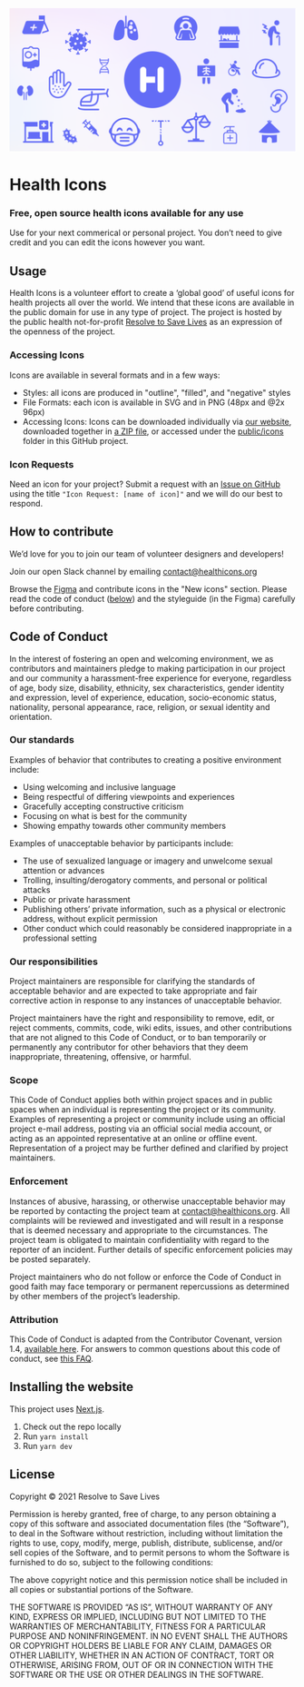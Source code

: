![Health Icons Promo Graphic](https://github.com/resolvetosavelives/healthicons/blob/main/public/og_image.png?raw=true)

# Health Icons

### Free, open source health icons available for any use

Use for your next commerical or personal project. You don’t need to give credit and you can edit the icons however you want.

## Usage

Health Icons is a volunteer effort to create a ‘global good’ of useful icons for health projects all over the world. We intend that these icons are available in the public domain for use in any type of project. The project is hosted by the public health not-for-profit [Resolve to Save Lives](https://resolvetosavelives.org) as an expression of the openness of the project.

### Accessing Icons

Icons are available in several formats and in a few ways:

- Styles: all icons are produced in "outline", "filled", and "negative" styles
- File Formats: each icon is available in SVG and in PNG (48px and @2x 96px)
- Accessing Icons: Icons can be downloaded individually via [our website](https://healthicons.org), downloaded together in [a ZIP file](https://healthicons.org/icons.zip), or accessed under the [public/icons](https://github.com/resolvetosavelives/healthicons/tree/main/public/icons) folder in this GitHub project.

### Icon Requests

Need an icon for your project? Submit a request with an [Issue on GitHub](https://github.com/resolvetosavelives/healthicons/issues) using the title `"Icon Request: [name of icon]"` and we will do our best to respond.

## How to contribute

We’d love for you to join our team of volunteer designers and developers!

Join our open Slack channel by emailing [contact@healthicons.org](mailto:contact@healthicons.org)

Browse the [Figma](https://www.figma.com/file/mbsBVYXECIOl5E0kkGAiC2/?node-id=978%3A3) and contribute icons in the "New icons" section. Please read the code of conduct ([below](https://github.com/resolvetosavelives/healthicons#codeofconduct)) and the styleguide (in the Figma) carefully before contributing.

## Code of Conduct

In the interest of fostering an open and welcoming environment, we as contributors and maintainers pledge to making participation in our project and our community a harassment-free experience for everyone, regardless of age, body size, disability, ethnicity, sex characteristics, gender identity and expression, level of experience, education, socio-economic status, nationality, personal appearance, race, religion, or sexual identity and orientation.

### Our standards

Examples of behavior that contributes to creating a positive environment include:

- Using welcoming and inclusive language
- Being respectful of differing viewpoints and experiences
- Gracefully accepting constructive criticism
- Focusing on what is best for the community
- Showing empathy towards other community members

Examples of unacceptable behavior by participants include:

- The use of sexualized language or imagery and unwelcome sexual attention or advances
- Trolling, insulting/derogatory comments, and personal or political attacks
- Public or private harassment
- Publishing others’ private information, such as a physical or electronic address, without explicit permission
- Other conduct which could reasonably be considered inappropriate in a professional setting

### Our responsibilities

Project maintainers are responsible for clarifying the standards of acceptable behavior and are expected to take appropriate and fair corrective action in response to any instances of unacceptable behavior.

Project maintainers have the right and responsibility to remove, edit, or reject comments, commits, code, wiki edits, issues, and other contributions that are not aligned to this Code of Conduct, or to ban temporarily or permanently any contributor for other behaviors that they deem inappropriate, threatening, offensive, or harmful.

### Scope

This Code of Conduct applies both within project spaces and in public spaces when an individual is representing the project or its community. Examples of representing a project or community include using an official project e-mail address, posting via an official social media account, or acting as an appointed representative at an online or offline event. Representation of a project may be further defined and clarified by project maintainers.

### Enforcement

Instances of abusive, harassing, or otherwise unacceptable behavior may be reported by contacting the project team at [contact@healthicons.org](mailto:contact@healthicons.org). All complaints will be reviewed and investigated and will result in a response that is deemed necessary and appropriate to the circumstances. The project team is obligated to maintain confidentiality with regard to the reporter of an incident. Further details of specific enforcement policies may be posted separately.

Project maintainers who do not follow or enforce the Code of Conduct in good faith may face temporary or permanent repercussions as determined by other members of the project’s leadership.

### Attribution

This Code of Conduct is adapted from the Contributor Covenant, version 1.4, [available here](https://www.contributor-covenant.org/version/1/4/code-of-conduct.html). For answers to common questions about this code of conduct, see [this FAQ](https://www.contributor-covenant.org/faq).

## Installing the website

This project uses [Next.js](https://nextjs.org).

1. Check out the repo locally
2. Run `yarn install`
3. Run `yarn dev`

## License

Copyright © 2021 Resolve to Save Lives

Permission is hereby granted, free of charge, to any person obtaining a copy of this software and associated documentation files (the “Software”), to deal in the Software without restriction, including without limitation the rights to use, copy, modify, merge, publish, distribute, sublicense, and/or sell copies of the Software, and to permit persons to whom the Software is furnished to do so, subject to the following conditions:

The above copyright notice and this permission notice shall be included in all copies or substantial portions of the Software.

THE SOFTWARE IS PROVIDED “AS IS”, WITHOUT WARRANTY OF ANY KIND, EXPRESS OR IMPLIED, INCLUDING BUT NOT LIMITED TO THE WARRANTIES OF MERCHANTABILITY, FITNESS FOR A PARTICULAR PURPOSE AND NONINFRINGEMENT. IN NO EVENT SHALL THE AUTHORS OR COPYRIGHT HOLDERS BE LIABLE FOR ANY CLAIM, DAMAGES OR OTHER LIABILITY, WHETHER IN AN ACTION OF CONTRACT, TORT OR OTHERWISE, ARISING FROM, OUT OF OR IN CONNECTION WITH THE SOFTWARE OR THE USE OR OTHER DEALINGS IN THE SOFTWARE.
